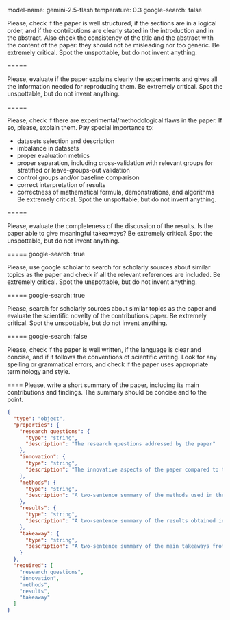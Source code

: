 model-name: gemini-2.5-flash
temperature: 0.3
google-search: false

Please, check if the paper is well structured, if the sections are in a logical order, and if the contributions are clearly stated in the introduction and in the abstract. Also check the consistency of the title and the abstract with the content of the paper: they should not be misleading nor too generic.
Be extremely critical. Spot the unspottable, but do not invent anything.

=====

Please, evaluate if the paper explains clearly the experiments and gives all the information needed for reproducing them.
Be extremely critical. Spot the unspottable, but do not invent anything.

=====

Please, check if there are experimental/methodological flaws in the paper. If so, please, explain them.
Pay special importance to:

- datasets selection and description
- imbalance in datasets
- proper evaluation metrics
- proper separation, including cross-validation with relevant groups for stratified or leave-groups-out validation
- control groups and/or baseline comparison
- correct interpretation of results
- correctness of mathematical formula, demonstrations, and algorithms
Be extremely critical. Spot the unspottable, but do not invent anything.

=====

Please, evaluate the completeness of the discussion of the results. Is the paper able to give meaningful takeaways?
Be extremely critical. Spot the unspottable, but do not invent anything.

=====
google-search: true

Please, use google scholar to search for scholarly sources about similar topics as the paper and check if all the relevant references are included.
Be extremely critical. Spot the unspottable, but do not invent anything.

=====
google-search: true

Please, search for scholarly sources about similar topics as the paper and evaluate the scientific novelty of the contributions paper.
Be extremely critical. Spot the unspottable, but do not invent anything.

=====
google-search: false

Please, check if the paper is well written, if the language is clear and concise, and if it follows the conventions of scientific writing. Look for any spelling or grammatical errors, and check if the paper uses appropriate terminology and style.

====
Please, write a short summary of the paper, including its main contributions and findings. The
summary should be concise and to the point.

```json
{
  "type": "object",
  "properties": {
    "research questions": {
      "type": "string",
      "description": "The research questions addressed by the paper"
    },
    "innovation": {
      "type": "string",
      "description": "The innovative aspects of the paper compared to the state of the art"
    },
    "methods": {
      "type": "string",
      "description": "A two-sentence summary of the methods used in the paper, highlighting the innovative aspects, if any"
    },
    "results": {
      "type": "string",
      "description": "A two-sentence summary of the results obtained in the paper"
    },
    "takeaway": {
      "type": "string",
      "description": "A two-sentence summary of the main takeaways from the paper, including the implications of the results and their relevance to the field"
    }
  },
  "required": [
    "research questions",
    "innovation",
    "methods",
    "results",
    "takeaway"
  ]
}
```
